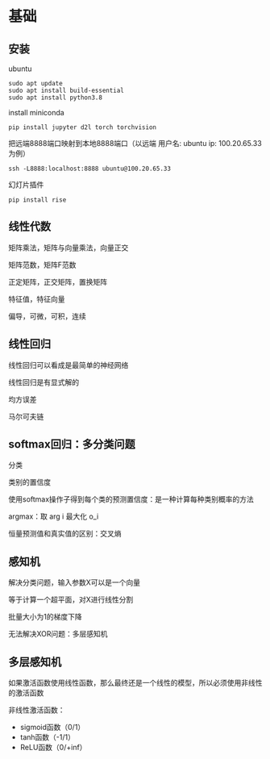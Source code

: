 # 基础

## 安装

ubuntu

```
sudo apt update
sudo apt install build-essential
sudo apt install python3.8
```

install miniconda

```
pip install jupyter d2l torch torchvision
```

把远端8888端口映射到本地8888端口（以远端 用户名: ubuntu ip: 100.20.65.33 为例）

```
ssh -L8888:localhost:8888 ubuntu@100.20.65.33
```

幻灯片插件

```
pip install rise
```

## 线性代数

矩阵乘法，矩阵与向量乘法，向量正交

矩阵范数，矩阵F范数

正定矩阵，正交矩阵，置换矩阵

特征值，特征向量

偏导，可微，可积，连续

## 线性回归

线性回归可以看成是最简单的神经网络

线性回归是有显式解的

均方误差

马尔可夫链

## softmax回归：多分类问题

分类

类别的置信度

使用softmax操作子得到每个类的预测置信度：是一种计算每种类别概率的方法

argmax：取 arg i 最大化 o_i

恒量预测值和真实值的区别：交叉熵

## 感知机

解决分类问题，输入参数X可以是一个向量

等于计算一个超平面，对X进行线性分割

批量大小为1的梯度下降

无法解决XOR问题：多层感知机

## 多层感知机

如果激活函数使用线性函数，那么最终还是一个线性的模型，所以必须使用非线性的激活函数

非线性激活函数：
- sigmoid函数（0/1）
- tanh函数（-1/1）
- ReLU函数（0/+inf）




